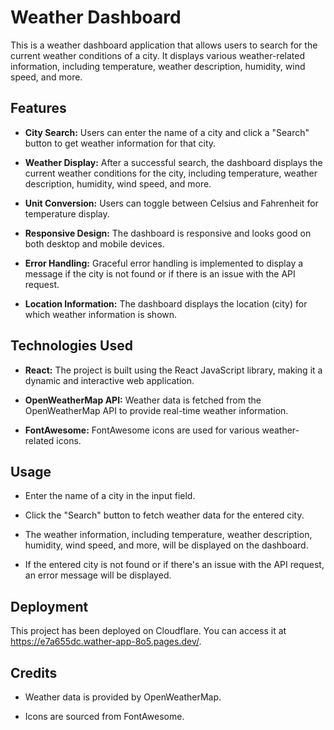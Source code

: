 # Weather Dashboard

This is a weather dashboard application that allows users to search for the current weather conditions of a city. It displays various weather-related information, including temperature, weather description, humidity, wind speed, and more.

## Features

- **City Search:** Users can enter the name of a city and click a "Search" button to get weather information for that city.

- **Weather Display:** After a successful search, the dashboard displays the current weather conditions for the city, including temperature, weather description, humidity, wind speed, and more.

- **Unit Conversion:** Users can toggle between Celsius and Fahrenheit for temperature display.

- **Responsive Design:** The dashboard is responsive and looks good on both desktop and mobile devices.

- **Error Handling:** Graceful error handling is implemented to display a message if the city is not found or if there is an issue with the API request.

- **Location Information:** The dashboard displays the location (city) for which weather information is shown.

## Technologies Used

- **React:** The project is built using the React JavaScript library, making it a dynamic and interactive web application.

- **OpenWeatherMap API:** Weather data is fetched from the OpenWeatherMap API to provide real-time weather information.

- **FontAwesome:** FontAwesome icons are used for various weather-related icons.


## Usage
- Enter the name of a city in the input field.

- Click the "Search" button to fetch weather data for the entered city.

- The weather information, including temperature, weather description, humidity, wind speed, and more, will be displayed on the dashboard.

- If the entered city is not found or if there's an issue with the API request, an error message will be displayed.

## Deployment
This project has been deployed on Cloudflare. You can access it at https://e7a655dc.wather-app-8o5.pages.dev/.

## Credits
- Weather data is provided by OpenWeatherMap.

- Icons are sourced from FontAwesome.
